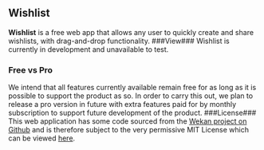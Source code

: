 ## Wishlist ##
**Wishlist** is a free web app that allows any user to quickly create and share wishlists, with drag-and-drop functionality.
###View###
Wishlist is currently in development and unavailable to test.
### Free vs Pro ###
We intend that all features currently available remain free for as long as it is possible to support the product as so. In order to carry this out, we plan to release a pro version in future with extra features paid for by monthly subscription to support future development of the product.
###License###
This web application has some code sourced from the [Wekan project on Github](//github.com/wekan/wekan) and is therefore subject to the very permissive MIT License which can be viewed [here](LICENSE).